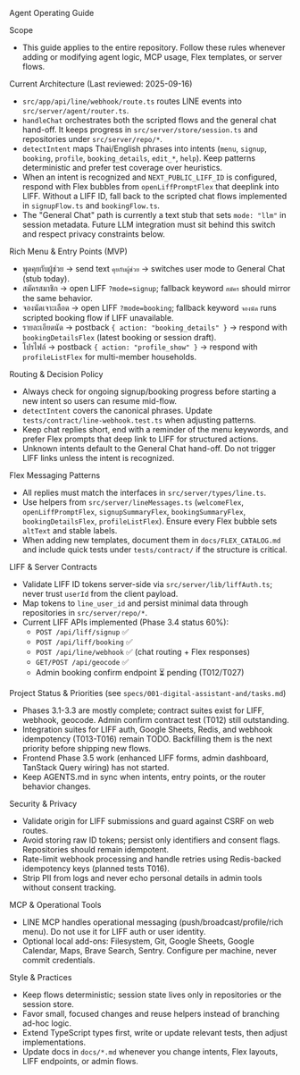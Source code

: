 Agent Operating Guide

Scope
- This guide applies to the entire repository. Follow these rules whenever adding or modifying agent logic, MCP usage, Flex templates, or server flows.

Current Architecture (Last reviewed: 2025-09-16)
- `src/app/api/line/webhook/route.ts` routes LINE events into `src/server/agent/router.ts`.
- `handleChat` orchestrates both the scripted flows and the general chat hand-off. It keeps progress in `src/server/store/session.ts` and repositories under `src/server/repo/*`.
- `detectIntent` maps Thai/English phrases into intents (`menu`, `signup`, `booking`, `profile`, `booking_details`, `edit_*`, `help`). Keep patterns deterministic and prefer test coverage over heuristics.
- When an intent is recognized and `NEXT_PUBLIC_LIFF_ID` is configured, respond with Flex bubbles from `openLiffPromptFlex` that deeplink into LIFF. Without a LIFF ID, fall back to the scripted chat flows implemented in `signupFlow.ts` and `bookingFlow.ts`.
- The "General Chat" path is currently a text stub that sets `mode: "llm"` in session metadata. Future LLM integration must sit behind this switch and respect privacy constraints below.

Rich Menu & Entry Points (MVP)
- พูดคุยกับผู้ช่วย -> send text `คุยกับผู้ช่วย` -> switches user mode to General Chat (stub today).
- สมัครสมาชิก -> open LIFF `?mode=signup`; fallback keyword `สมัคร` should mirror the same behavior.
- จองนัดเจาะเลือด -> open LIFF `?mode=booking`; fallback keyword `จองนัด` runs scripted booking flow if LIFF unavailable.
- รายละเอียดนัด -> postback `{ action: "booking_details" }` -> respond with `bookingDetailsFlex` (latest booking or session draft).
- โปรไฟล์ -> postback `{ action: "profile_show" }` -> respond with `profileListFlex` for multi-member households.

Routing & Decision Policy
- Always check for ongoing signup/booking progress before starting a new intent so users can resume mid-flow.
- `detectIntent` covers the canonical phrases. Update `tests/contract/line-webhook.test.ts` when adjusting patterns.
- Keep chat replies short, end with a reminder of the menu keywords, and prefer Flex prompts that deep link to LIFF for structured actions.
- Unknown intents default to the General Chat hand-off. Do not trigger LIFF links unless the intent is recognized.

Flex Messaging Patterns
- All replies must match the interfaces in `src/server/types/line.ts`.
- Use helpers from `src/server/lineMessages.ts` (`welcomeFlex`, `openLiffPromptFlex`, `signupSummaryFlex`, `bookingSummaryFlex`, `bookingDetailsFlex`, `profileListFlex`). Ensure every Flex bubble sets `altText` and stable labels.
- When adding new templates, document them in `docs/FLEX_CATALOG.md` and include quick tests under `tests/contract/` if the structure is critical.

LIFF & Server Contracts
- Validate LIFF ID tokens server-side via `src/server/lib/liffAuth.ts`; never trust `userId` from the client payload.
- Map tokens to `line_user_id` and persist minimal data through repositories in `src/server/repo/*`.
- Current LIFF APIs implemented (Phase 3.4 status 60%):
  - `POST /api/liff/signup` ✅
  - `POST /api/liff/booking` ✅
  - `POST /api/line/webhook` ✅ (chat routing + Flex responses)
  - `GET/POST /api/geocode` ✅
  - Admin booking confirm endpoint ⏳ pending (T012/T027)

Project Status & Priorities (see `specs/001-digital-assistant-and/tasks.md`)
- Phases 3.1-3.3 are mostly complete; contract suites exist for LIFF, webhook, geocode. Admin confirm contract test (T012) still outstanding.
- Integration suites for LIFF auth, Google Sheets, Redis, and webhook idempotency (T013-T016) remain TODO. Backfilling them is the next priority before shipping new flows.
- Frontend Phase 3.5 work (enhanced LIFF forms, admin dashboard, TanStack Query wiring) has not started.
- Keep AGENTS.md in sync when intents, entry points, or the router behavior changes.

Security & Privacy
- Validate origin for LIFF submissions and guard against CSRF on web routes.
- Avoid storing raw ID tokens; persist only identifiers and consent flags. Repositories should remain idempotent.
- Rate-limit webhook processing and handle retries using Redis-backed idempotency keys (planned tests T016).
- Strip PII from logs and never echo personal details in admin tools without consent tracking.

MCP & Operational Tools
- LINE MCP handles operational messaging (push/broadcast/profile/rich menu). Do not use it for LIFF auth or user identity.
- Optional local add-ons: Filesystem, Git, Google Sheets, Google Calendar, Maps, Brave Search, Sentry. Configure per machine, never commit credentials.

Style & Practices
- Keep flows deterministic; session state lives only in repositories or the session store.
- Favor small, focused changes and reuse helpers instead of branching ad-hoc logic.
- Extend TypeScript types first, write or update relevant tests, then adjust implementations.
- Update docs in `docs/*.md` whenever you change intents, Flex layouts, LIFF endpoints, or admin flows.
